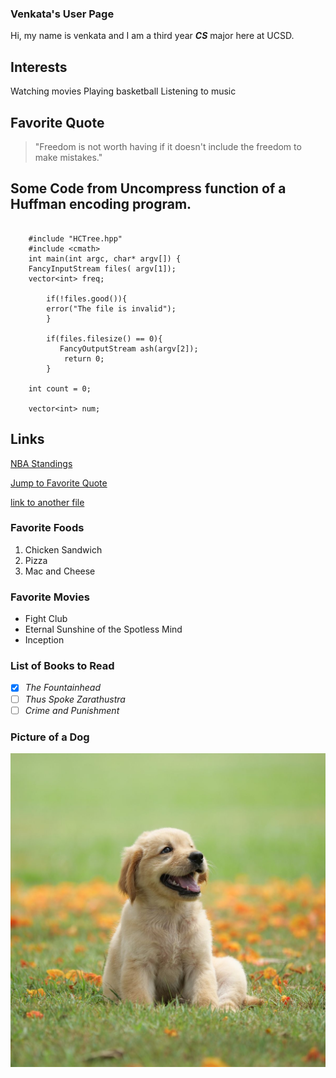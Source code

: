 ### Venkata's User Page
Hi, my name is venkata and I am a third year ***CS*** major here at UCSD.


## Interests 
Watching movies
Playing basketball 
Listening to music

## Favorite Quote 
<a name = "Favorite-Quote"></a>
> "Freedom is not worth having if it doesn't include the freedom to make mistakes." 


## Some Code from Uncompress function of a Huffman encoding program. 
``` 

    #include "HCTree.hpp"
    #include <cmath>
    int main(int argc, char* argv[]) {
    FancyInputStream files( argv[1]);
    vector<int> freq; 
    
        if(!files.good()){
        error("The file is invalid");
        }

        if(files.filesize() == 0){
           FancyOutputStream ash(argv[2]);
            return 0;
        }

    int count = 0; 

    vector<int> num;
```

## Links
[NBA Standings](https://www.google.com/search?q=nba+standings&rlz=1C1UEAD_enUS1010US1010&oq=nba+sta&gs_lcrp=EgZjaHJvbWUqDAgAECMYJxiABBiKBTIMCAAQIxgnGIAEGIoFMgYIARBFGDkyCggCEAAYsQMYgAQyDQgDEAAYgwEYsQMYgAQyDQgEEAAYgwEYsQMYgAQyCggFEAAYsQMYgAQyDQgGEAAYgwEYsQMYgAQyDQgHEAAYgwEYsQMYgAQyBwgIEAAYgAQyDQgJEAAYgwEYsQMYgASoAgCwAgA&sourceid=chrome&ie=UTF-8#sie=lg;/g/11snv1vp6v;3;/m/05jvx;st;fp;1;;;)

[Jump to Favorite Quote](#Favorite-Quote)

[link to another file](README.md)


### Favorite Foods
1. Chicken Sandwich
2. Pizza
3. Mac and Cheese

### Favorite Movies 
- Fight Club
- Eternal Sunshine of the Spotless Mind
- Inception

### List of Books to Read

- [x] *The Fountainhead*
- [ ] *Thus Spoke Zarathustra*
- [ ] *Crime and Punishment*

### Picture of a Dog
![dog](dog.jpg)




